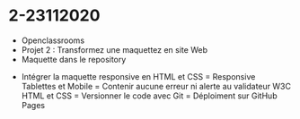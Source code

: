 # 2-23112020

* Openclassrooms 
* Projet 2 : Transformez une maquettez en site Web
* Maquette dans le repository
-  Intégrer la maquette responsive en HTML et CSS
= Responsive Tablettes et Mobile
= Contenir aucune erreur ni alerte au validateur W3C HTML et CSS
= Versionner le code avec Git
= Déploiment sur GitHub Pages
